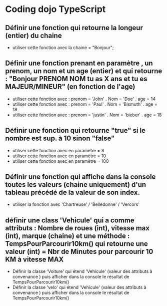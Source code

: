 # Coding dojo TypeScript

## Définir une fonction qui retourne la longeur (entier) du chaine 

* utiliser cette fonction avec la chaine = "Bonjour";

## Définir une fonction prenant en paramètre , un prenom, un nom et un age (entier) et qui retourne : "Bonjour PRENOM NOM tu as X ans et tu es MAJEUR/MINEUR" (en fonction de l'age) 

* utiliser cette fonction avec : prenom = 'John' . Nom = 'Doe' . age = 14
* utiliser cette fonction avec : prenom = 'Paul' . Nom = 'Bismuth' . age = 18
* utiliser cette fonction avec : prenom = 'justin' . Nom = 'bieber' . age = 18

## Définir une fonction qui retourne "true" si le nombre est sup. à 10 sinon "false"

* utiliser cette fonction avec en paramètre = 8
* utiliser cette fonction avec en paramètre = 10
* utiliser cette fonction avec en paramètre = 100

## Définir une fonction qui affiche dans la console toutes les valeurs (chaine uniquement) d'un tableau précédé de la valeur de son index. 

* utiliser la fonction avec 'Chartreuse' / 'Belledonne' / 'Vercors'

## définir une class 'Vehicule' qui a comme attributs : Nombre de roues  (int), vitesse max (int), marque (chaine) et une méthode : TempsPourParcourir10km() qui retourne une valeur (int) = Nbr de Minutes pour parcourir 10 KM à vitesse MAX

* Définir la classe 'Voiture' qui étend 'Vehicule' (valeur des attributs à convenance ) puis afficher dans la console le résultat de TempsPourParcourir10km()
* Définir la classe 'velo' qui étend 'Vehicule' (valeur des attributs à convenance ) puis afficher dans la console le résultat de TempsPourParcourir10km()

